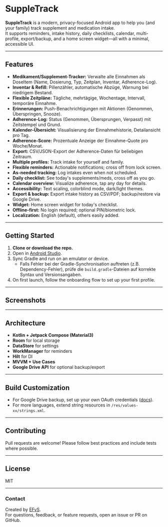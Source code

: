 # SuppleTrack

**SuppleTrack** is a modern, privacy-focused Android app to help you (and your family) track supplement and medication intake.  
It supports reminders, intake history, daily checklists, calendar, multi-profile, export/backup, and a home screen widget—all with a minimal, accessible UI.

---

## Features

- **Medikament/Supplement-Tracker:** Verwalte alle Einnahmen als DoseItem (Name, Dosierung, Typ, Zeitplan, Inventar, Adherence-Log).
- **Inventar & Refill:** Pillenzähler, automatische Abzüge, Warnung bei niedrigem Bestand.
- **Flexible Zeitpläne:** Tägliche, mehrtägige, Wochentage, Intervall, temporäre Einnahme.
- **Erinnerungen:** Push-Benachrichtigungen mit Aktionen (Genommen, Überspringen, Snooze).
- **Adherence-Log:** Status (Genommen, Übersprungen, Verpasst) mit Zeitstempel und Grund.
- **Kalender-Übersicht:** Visualisierung der Einnahmehistorie, Detailansicht pro Tag.
- **Adherence-Score:** Prozentuale Anzeige der Einnahme-Quote pro Woche/Monat.
- **Export:** CSV/JSON-Export der Adherence-Daten für beliebigen Zeitraum.
- **Multiple profiles:** Track intake for yourself and family.
- **Flexible reminders:** Actionable notifications; cross off from lock screen.
- **As-needed tracking:** Log intakes even when not scheduled.
- **Daily checklist:** See today's supplements/meds, cross off as you go.
- **Calendar overview:** Visualize adherence, tap any day for details.
- **Accessibility:** Text scaling, colorblind mode, dark/light themes.
- **Export & backup:** Export intake history as CSV/PDF; backup/restore via Google Drive.
- **Widget:** Home screen widget for today's checklist.
- **Offline-first:** No login required; optional PIN/biometric lock.
- **Localization:** English (default), others easily added.

---

## Getting Started

1. **Clone or download the repo.**
2. Open in [Android Studio](https://developer.android.com/studio).
3. Sync Gradle and run on an emulator or device.
   - Falls Fehler bei der Gradle-Synchronisation auftreten (z.B. Dependency-Fehler), prüfe die `build.gradle`-Dateien auf korrekte Syntax und Versionsangaben.
4. On first launch, follow the onboarding flow to set up your first profile.

---

## Screenshots

<!-- Add screenshots here when available -->

---

## Architecture

- **Kotlin + Jetpack Compose (Material3)**
- **Room** for local storage
- **DataStore** for settings
- **WorkManager** for reminders
- **Hilt** for DI
- **MVVM + Use Cases**
- **Google Drive API** for optional backup/export

---

## Build Customization

- For Google Drive backup, set up your own OAuth credentials ([docs](https://developers.google.com/drive)).
- For more languages, extend string resources in `/res/values-xx/strings.xml`.

---

## Contributing

Pull requests are welcome! Please follow best practices and include tests where possible.

---

## License

MIT

---

### Contact

Created by [EFvS](https://github.com/EFvS).  
For questions, feedback, or feature requests, open an issue or PR on GitHub.